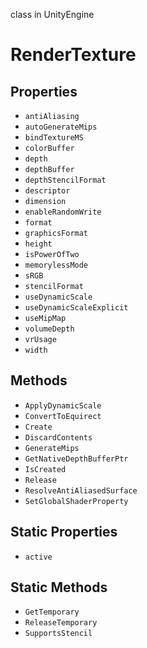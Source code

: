 class in UnityEngine
# RenderTexture

## Properties
- `antiAliasing`
- `autoGenerateMips`
- `bindTextureMS`
- `colorBuffer`
- `depth`
- `depthBuffer`
- `depthStencilFormat`
- `descriptor`
- `dimension`
- `enableRandomWrite`
- `format`
- `graphicsFormat`
- `height`
- `isPowerOfTwo`
- `memorylessMode`
- `sRGB`
- `stencilFormat`
- `useDynamicScale`
- `useDynamicScaleExplicit`
- `useMipMap`
- `volumeDepth`
- `vrUsage`
- `width`
## Methods
- `ApplyDynamicScale`
- `ConvertToEquirect`
- `Create`
- `DiscardContents`
- `GenerateMips`
- `GetNativeDepthBufferPtr`
- `IsCreated`
- `Release`
- `ResolveAntiAliasedSurface`
- `SetGlobalShaderProperty`
## Static Properties
- `active`
## Static Methods
- `GetTemporary`
- `ReleaseTemporary`
- `SupportsStencil`
